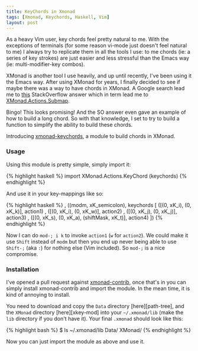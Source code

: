 ```yaml
---
title: KeyChords in Xmonad
tags: [Xmonad, Keychords, Haskell, Vim]
layout: post
---
```


As a heavy Vim user, key chords feel pretty natural to me. With the exceptions
of terminals (for some reason vi-mode just doesn't feel natural to me) I always
try to replicate them in all the tools I use: to me chords (ie: a series of key
strokes) are just easier and less stressful than the Emacs way (ie:
multi-modifier-key combos).

XMonad is another tool I use heavily, and up until recently, I've been using it
the Emacs way. After using XMonad for years, I finally decided to see if maybe
there was a way to have chords in XMonad. A Google search lead me to [this][1]
StackOverflow answer which in term lead me to [XMonad.Actions.Submap][2].

Bingo! This looks promising! And the SO answer even gave an example of how
to build a long chord. So with that knowledge, I set to try to build a
function to simplify the ability to build these chords.

Introducing [xmonad-keychords][x-keys-repo], a module to build chords in
XMonad.

### Usage

Using this module is pretty simple, simply import it:

{% highlight haskell %}
import XMonad.Actions.KeyChord (keychords)
{% endhighlight %}

And use it in your key-mappings like so:

{% highlight haskell %}
  , ((modm, xK_semicolon), keychords
      [ ([(0, xK_i), (0, xK_k)], action1)
      , ([(0, xK_i), (0, xK_w)], action2)
      , ([(0, xK_j), (0, xK_j)], action3)
      , ([(0, xK_s), (0, xK_a), (shiftMask, xK_t)], action4)
      ])
{% endhighlight %}

Now I can do `mod-; i k` to invoke `action1` (`w` for `action2`). We could make
it use `Shift` instead of `modm` but then you end up never being able to use
`Shift-;` (aka `:`) for nothing else (Vim included). So `mod-;` is a nice
compromise.

### Installation

I've opened a pull request against [xmonad-contrib][pr], once that's in you
can simply install xmonad-contrib and import the module. In the mean time,
it is kind of annoying to install.

You need to download and copy the `Data` directory [here][path-tree], and the
`XMonad` directory [here][xkey-mod] into your `~/.xmonad/lib` (make the `lib`
directory if you don't have it). Your final `.xmonad` should look like this:

{% highlight bash %}
$ ls ~/.xmonad/lib
   Data/  XMonad/
{% endhighlight %}

Now you can just import the module as above and use it.

[1]: http://stackoverflow.com/a/32028957
[2]: http://xmonad.org/xmonad-docs/xmonad-contrib/XMonad-Actions-Submap.html
[x-keys-repo]: https://github.com/pjrt/xmonad-keychord
[pr]: https://github.com/xmonad/xmonad-contrib/pull/65
